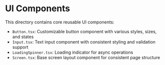 # UI Components

This directory contains core reusable UI components:

- `Button.tsx`: Customizable button component with various styles, sizes, and states
- `Input.tsx`: Text input component with consistent styling and validation support
- `LoadingSpinner.tsx`: Loading indicator for async operations
- `Screen.tsx`: Base screen layout component for consistent page structure 